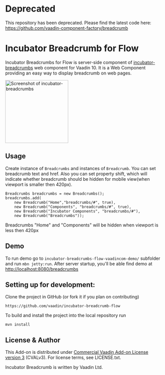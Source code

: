 # Deprecated 
This repository has been deprecated. Please find the latest code here: 
https://github.com/vaadin-component-factory/breadcrumb

# Incubator Breadcrumb for Flow

Incubator Breadcrumbs for Flow is server-side component of [incubator-breadcrumbs](https://github.com/vaadin/incubator-breadcrumb) web component for Vaadin 10. 
It is a Web Component providing an easy way to display breadcrumb on web pages.

[<img src="https://raw.githubusercontent.com/vaadin/incubator-breadcrumb/master/screenshot.png" width="200" alt="Screenshot of incubator-breadcrumbs">](https://vaadin.com/directory/components/vaadinincubator-breadcrumbs)
## Usage

Create instance of `Breadcrumbs` and instances of `Breadcrumb`. You can set breadcrumb text and href. 
Also you can set property shift, which will indicate whether breadcrumb should be hidden for 
mobile view(when viewport is smaller then 420px).
```
Breadcrumbs breadcrumbs = new Breadcrumbs();
breadcrumbs.add(
    new Breadcrumb("Home","breadcrumbs/#", true),
    new Breadcrumb("Components", "breadcrumbs/#", true),
    new Breadcrumb("Incubator Components", "breadcrumbs/#"),
    new Breadcrumb("Breadcrumbs"));
```
Breadcrumbs "Home" and "Components" will be hidden when viewport is less then 420px  

## Demo
To run demo go to `incubator-breadcrumbs-flow-vaadincom-demo/` subfolder and run `mbn jetty:run`.
After server startup, you'll be able find demo at [http://localhost:8080/breadcrumbs](http://localhost:8080/breadcrumbs)

## Setting up for development:

Clone the project in GitHub (or fork it if you plan on contributing)

```
https://github.com/vaadin/incubator-breadcrumb-flow
```

To build and install the project into the local repository run 

```mvn install ```

## License & Author

This Add-on is distributed under [Commercial Vaadin Add-on License version 3](http://vaadin.com/license/cval-3) (CVALv3). For license terms, see LICENSE.txt.

Incubator Breadcrumb is written by Vaadin Ltd.

